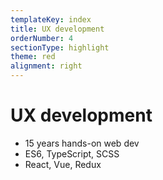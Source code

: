 ```yaml
---
templateKey: index
title: UX development
orderNumber: 4
sectionType: highlight
theme: red
alignment: right
---
```

# UX development

* 15 years hands-on web dev
* ES6, TypeScript, SCSS
* React, Vue, Redux
